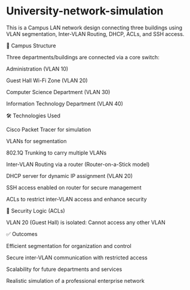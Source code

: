 # University-network-simulation
This is a Campus LAN network design connecting three buildings using VLAN segmentation, Inter-VLAN Routing, DHCP, ACLs, and SSH access.

🏢 Campus Structure

Three departments/buildings are connected via a core switch:

Administration (VLAN 10)

Guest Hall Wi-Fi Zone (VLAN 20)

Computer Science Department (VLAN 30)

Information Technology Department (VLAN 40)


🛠 Technologies Used

Cisco Packet Tracer for simulation

VLANs for segmentation

802.1Q Trunking to carry multiple VLANs

Inter-VLAN Routing via a router (Router-on-a-Stick model)

DHCP server for dynamic IP assignment (VLAN 20)

SSH access enabled on router for secure management

ACLs to restrict inter-VLAN access and enhance security


🔐 Security Logic (ACLs)

VLAN 20 (Guest Hall) is isolated: Cannot access any other VLAN


✅ Outcomes

Efficient segmentation for organization and control

Secure inter-VLAN communication with restricted access

Scalability for future departments and services

Realistic simulation of a professional enterprise network


